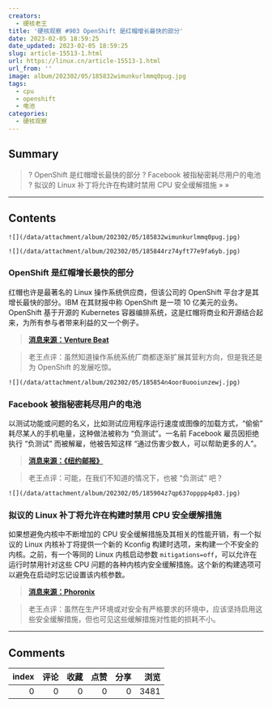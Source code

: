 ```yaml
---
creators:
  - 硬核老王
title: '硬核观察 #903 OpenShift 是红帽增长最快的部分'
date: 2023-02-05 18:59:25
date_updated: 2023-02-05 18:59:25
slug: article-15513-1.html
url: https://linux.cn/article-15513-1.html
url_from: ''
image: album/202302/05/185832wimunkurlmmq0pug.jpg
tags:
  - cpu
  - openshift
  - 电池
categories:
  - 硬核观察
---
```


## Summary

> ? OpenShift 是红帽增长最快的部分
> ? Facebook 被指秘密耗尽用户的电池
> ? 拟议的 Linux 补丁将允许在构建时禁用 CPU 安全缓解措施
> » 
> »

***

<!-- more -->

## Contents

`![](/data/attachment/album/202302/05/185832wimunkurlmmq0pug.jpg)`

`![](/data/attachment/album/202302/05/185844rz74yft77e9fa6yb.jpg)`

### OpenShift 是红帽增长最快的部分

红帽也许是最著名的 Linux 操作系统供应商，但该公司的 OpenShift 平台才是其增长最快的部分。IBM 在其财报中称 OpenShift 是一项 10 亿美元的业务。OpenShift 基于开源的 Kubernetes 容器编排系统，这是红帽将商业和开源结合起来，为所有参与者带来利益的又一个例子。

> 
> **[消息来源：Venture Beat](https://venturebeat.com/data-infrastructure/red-hat-gives-an-arm-up-to-openshift-kubernetes-operations/)**
> 
> 
> 

> 
> 老王点评：虽然知道操作系统系统厂商都逐渐扩展其营利方向，但是我还是为 OpenShift 的发展吃惊。
> 
> 
> 

`![](/data/attachment/album/202302/05/185854n4oor8uooiunzewj.jpg)`

### Facebook 被指秘密耗尽用户的电池

以测试功能或问题的名义，比如测试应用程序运行速度或图像的加载方式，“偷偷” 耗尽某人的手机电量，这种做法被称为 “负测试”。一名前 Facebook 雇员因拒绝执行 “负测试” 而被解雇，他被告知这样 “通过伤害少数人，可以帮助更多的人”。

> 
> **[消息来源：《纽约邮报》](https://nypost.com/2023/01/28/facebook-fires-worker-who-refused-to-do-negative-testing-awsuit/)**
> 
> 
> 

> 
> 老王点评：可能，在我们不知道的情况下，也被 “负测试” 吧？
> 
> 
> 

`![](/data/attachment/album/202302/05/185904z7qp637opppp4p83.jpg)`

### 拟议的 Linux 补丁将允许在构建时禁用 CPU 安全缓解措施

如果想避免内核中不断增加的 CPU 安全缓解措施及其相关的性能开销，有一个拟议的 Linux 内核补丁将提供一个新的 Kconfig 构建时选项，来构建一个不安全的内核。之前，有一个等同的 Linux 内核启动参数 `mitigations=off`，可以允许在运行时禁用针对这些 CPU 问题的各种内核内安全缓解措施。这个新的构建选项可以避免在启动时忘记设置该内核参数。

> 
> **[消息来源：Phoronix](https://www.phoronix.com/news/Linux-Default-Mitigations-Off)**
> 
> 
> 

> 
> 老王点评：虽然在生产环境或对安全有严格要求的环境中，应该坚持启用这些安全缓解措施，但也可见这些缓解措施对性能的损耗不小。
> 
> 
>

***

## Comments


|   index |   评论 |   收藏 |   点赞 |   分享 |   浏览 |
|--------:|-------:|-------:|-------:|-------:|-------:|
|       0 |      0 |      0 |      0 |      0 |   3481 |
